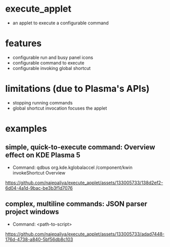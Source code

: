 # execute_applet
- an applet to execute a configurable command

# features
- configurable run and busy panel icons
- configurable command to execute
- configurable invoking global shortcut

# limitations (due to Plasma's APIs)
- stopping running commands
- global shortcut invocation focuses the applet

# examples

## simple, quick-to-execute command: Overview effect on KDE Plasma 5
- Command: qdbus org.kde.kglobalaccel /component/kwin invokeShortcut Overview

https://github.com/najepaliya/execute_applet/assets/133005733/138d2ef2-6d04-4a1d-9bac-be3b3f1d7076

## complex, multiline commands: JSON parser project windows
- Command: \<path-to-script\>

https://github.com/najepaliya/execute_applet/assets/133005733/adad7448-176d-4738-a840-5bf56db8c103

